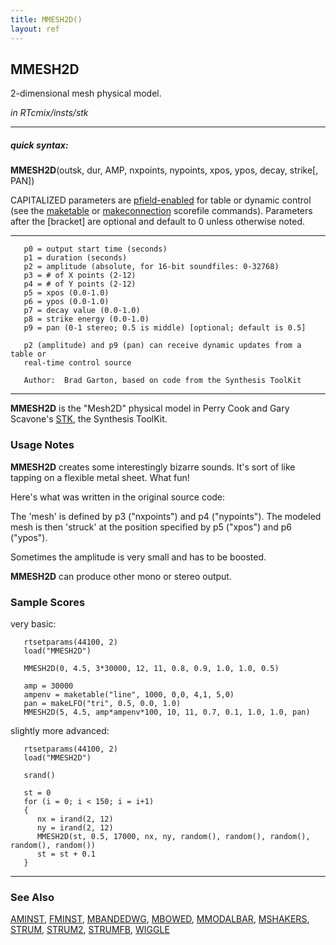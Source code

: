 ```yaml
---
title: MMESH2D()
layout: ref
---
```


## MMESH2D

2-dimensional mesh physical model.

*in RTcmix/insts/stk*  
  

-----

##### quick syntax:

**MMESH2D**(outsk, dur, AMP, nxpoints, nypoints, xpos, ypos, decay,
strike\[, PAN\])

CAPITALIZED parameters are [pfield-enabled](pfield-enabled.html) for
table or dynamic control (see the
[maketable](../scorefile/maketable.html) or
[makeconnection](../scorefile/makeconnection.html) scorefile
commands). Parameters after the \[bracket\] are optional and default to
0 unless otherwise noted.

-----

  

``` 
   p0 = output start time (seconds)
   p1 = duration (seconds)
   p2 = amplitude (absolute, for 16-bit soundfiles: 0-32768)
   p3 = # of X points (2-12)
   p4 = # of Y points (2-12)
   p5 = xpos (0.0-1.0)
   p6 = ypos (0.0-1.0)
   p7 = decay value (0.0-1.0)
   p8 = strike energy (0.0-1.0)
   p9 = pan (0-1 stereo; 0.5 is middle) [optional; default is 0.5]

   p2 (amplitude) and p9 (pan) can receive dynamic updates from a table or
   real-time control source

   Author:  Brad Garton, based on code from the Synthesis ToolKit
```

  

-----

  
**MMESH2D** is the "Mesh2D" physical model in Perry Cook and Gary
Scavone's [STK](http://www.cs.princeton.edu/~prc/NewWork.php#STK), the
Synthesis ToolKit.

### Usage Notes

**MMESH2D** creates some interestingly bizarre sounds. It's sort of like
tapping on a flexible metal sheet. What fun\!

Here's what was written in the original source code:

The 'mesh' is defined by p3 ("nxpoints") and p4 ("nypoints"). The
modeled mesh is then 'struck' at the position specified by p5 ("xpos")
and p6 ("ypos").

Sometimes the amplitude is very small and has to be boosted.

**MMESH2D** can produce other mono or stereo output.

### Sample Scores

very basic:

``` 
   rtsetparams(44100, 2)
   load("MMESH2D")

   MMESH2D(0, 4.5, 3*30000, 12, 11, 0.8, 0.9, 1.0, 1.0, 0.5)

   amp = 30000
   ampenv = maketable("line", 1000, 0,0, 4,1, 5,0)
   pan = makeLFO("tri", 0.5, 0.0, 1.0)
   MMESH2D(5, 4.5, amp*ampenv*100, 10, 11, 0.7, 0.1, 1.0, 1.0, pan)
```

  
  
slightly more advanced:

``` 
   rtsetparams(44100, 2)
   load("MMESH2D")

   srand()

   st = 0
   for (i = 0; i < 150; i = i+1)
   {
      nx = irand(2, 12)
      ny = irand(2, 12)
      MMESH2D(st, 0.5, 17000, nx, ny, random(), random(), random(), random(), random())
      st = st + 0.1
   }
```

  

-----

### See Also

[AMINST](AMINST.html), [FMINST](FMINST.html),
[MBANDEDWG](MBANDEDWG.html), [MBOWED](MBOWED.html),
[MMODALBAR](MMODALBAR.html), [MSHAKERS](MSHAKERS.html),
[STRUM](STRUM.html), [STRUM2](STRUM2.html), [STRUMFB](STRUMFB.html),
[WIGGLE](WIGGLE.html)
